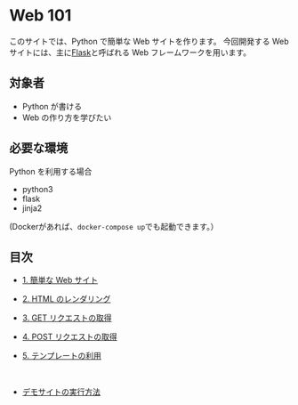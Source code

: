 # Web 101

このサイトでは、Python で簡単な Web サイトを作ります。
今回開発する Web サイトには、主に[Flask](https://msiz07-flask-docs-ja.readthedocs.io/ja/latest/)と呼ばれる Web フレームワークを用います。

## 対象者

- Python が書ける
- Web の作り方を学びたい

## 必要な環境

Python を利用する場合

- python3
- flask
- jinja2

(Dockerがあれば、`docker-compose up`でも起動できます。）

## 目次

- [1. 簡単な Web サイト](./1)
- [2. HTML のレンダリング](./2)
- [3. GET リクエストの取得](./3)
- [4. POST リクエストの取得](./4)
- [5. テンプレートの利用](./5)

  <br/>

- [デモサイトの実行方法](./demo)
